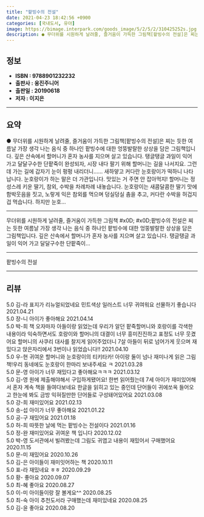 ```yaml
---
title: "팥빙수의 전설"
date: 2021-04-23 18:42:56 +0900
categories: [국내도서, 유아]
image: https://bimage.interpark.com/goods_image/5/2/5/2/310425252s.jpg
description: ● 무더위를 시원하게 날려줄, 즐거움이 가득한 그림책[팥빙수의 전설]은 찌는 듯한 여름날 가장 생각 나는 음식 중 하나인 팥빙수에 대한 엉뚱발랄한 상상을 담은 그림책입니다. 깊은 산속에서 할머니가 혼자 농사를 지으며 살고 있습니다. 탱글탱글 과일이 익어 가고 달달구수한 단팥죽이 완성되
---
```


## **정보**

- **ISBN : 9788901232232**
- **출판사 : 웅진주니어**
- **출판일 : 20190618**
- **저자 : 이지은**

------



## **요약**

●  무더위를 시원하게 날려줄, 즐거움이 가득한 그림책[팥빙수의 전설]은 찌는 듯한 여름날 가장 생각 나는 음식 중 하나인 팥빙수에 대한 엉뚱발랄한 상상을 담은 그림책입니다. 깊은 산속에서 할머니가 혼자 농사를 지으며 살고 있습니다. 탱글탱글 과일이 익어 가고 달달구수한 단팥죽이 완성되자, 시장 내다 팔기 위해 할머니는 길을 나서지요. 그런데 가는 길에 갑자기 눈이 펑펑 내리더니...... 새하얗고 커다란 눈호랑이가 떡하니 나타납니다. 눈호랑이가 하는 말은 더 가관입니다. 맛있는 거 주면 안 잡아먹지! 할머니는 정성스레 키운 딸기, 참외, 수박을 차례차례 내놓습니다. 눈호랑이는 새콤달콤한 딸기 맛에 함박웃음을 짓고, 노랗게 익은 참외를 먹으며 덩실덩실 춤을 추고, 커다란 수박을 허겁지겁 먹습니다. 하지만 눈호...

------

무더위를 시원하게 날려줄, 즐거움이 가득한 그림책 #x0D; #x0D;팥빙수의 전설은 찌는 듯한 여름날 가장 생각 나는 음식 중 하나인 팥빙수에 대한 엉뚱발랄한 상상을 담은 그림책입니다. 깊은 산속에서 할머니가 혼자 농사를 지으며 살고 있습니다. 탱글탱글 과일이 익어 가고 달달구수한 단팥죽이... 

------


팥빙수의 전설 

------


## **리뷰** 

5.0 김-라 표지가 리뉴얼되었네요 민트색상 일러스트 너무 귀여워요 선물하기 좋습니다 2021.04.21 <br/>5.0 장-니 아이가 좋아해요 2021.04.14 <br/>5.0 박-희 책 오자마자 아들이랑 읽었는데 우리가 알던 팥죽할머니와 호랑이를 각색한 내용이라 익숙하면서도 호랑이와 할머니의 대결이 너무 흥미진진하고 표정도 너무 웃겼어요 할머니의 사쿠리 대사를 찰지게 읽어주었더니 7살 아들이 뒤로 넘어가게 웃으며 재밌다고 앉은자리에서 3번이나 읽었습니다!! 2021.04.10 <br/>5.0 우-현 귀여운 할머니와 눈호랑이의 티키타카!  아이랑 둘이 넘나 재미나게 읽은 그림책!우리 동네에도 눈호랑이 한마리 보내주세요 ㅋ 2021.03.28 <br/>5.0 문-영 아이가 너무 재밌다고 좋아해요ㅋㅋㅋ 2021.03.12 <br/>5.0 김-영 원에 제출해야해서 구입하게됐어요!
한번 읽어줬는데 7세 아이가 재미있어해서 혼자 계속 책을 들여다보네요 한글을 읽히고 있는 중인데 단어들이 귀에쏘옥 들어오고 한눈에 봐도 금방 익혀질만한 단어들로 구성돼어있어요 2021.03.08 <br/>5.0 강-희 재미있어요 2021.02.13 <br/>5.0 송-섭 아이가 너무 좋아해요 2021.01.22 <br/>5.0 공-구 재밌어요 2021.01.18 <br/>5.0 허-희 따뜻한 날에 먹는 팥빙수는 전설이다 2021.01.16 <br/>5.0 정-완 재미있어요
귀여운 책 입니다 2020.12.02 <br/>5.0 박-영 도서관에서 빌려봤는데 그림도 귀엽고 내용이 재밌어서 
구매했어요 2020.11.15 <br/>5.0 문-미 재밌어요 2020.10.26 <br/>5.0 김-은 아이들이 재미잇어하는 책 2020.10.11 <br/>5.0 표-라 재밌네요 ㅎㅎ 2020.09.29 <br/>5.0 황- 좋아요 2020.09.07 <br/>5.0 최-혜 좋아요 2020.08.27 <br/>5.0 이-미 아이들이랑 잘 볼게요^^ 2020.08.25 <br/>5.0 최-숙 아이 추천도서라 구매했는데 재미있네요 2020.08.25 <br/>5.0 김-윤 좋아요 2020.08.20 <br/>